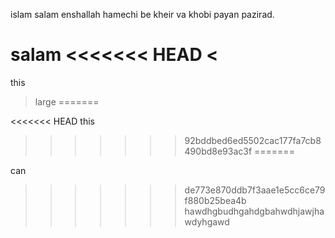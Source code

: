 islam salam enshallah hamechi be kheir va khobi payan pazirad.

salam
<<<<<<< HEAD
<
=======
this
>large
=======

<<<<<<< HEAD
this

>>>>>>> 92bddbed6ed5502cac177fa7cb8490bd8e93ac3f
=======

can
>>>>>>> de773e870ddb7f3aae1e5cc6ce79f880b25bea4b
>>>>>>> hawdhgbudhgahdgbahwdhjawjhawdyhgawd
